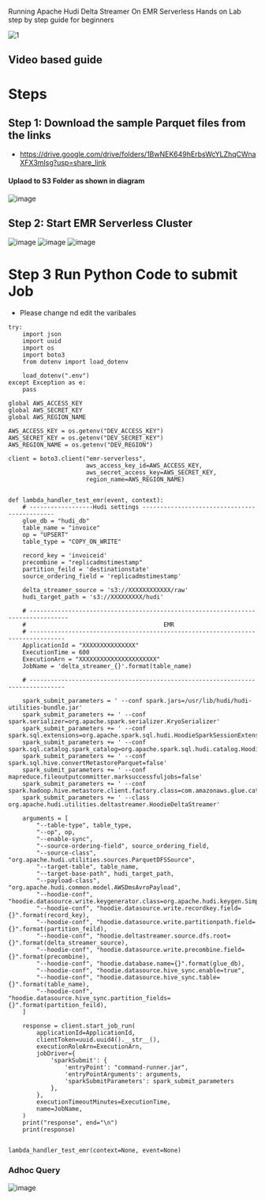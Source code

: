 Running Apache Hudi Delta Streamer On EMR Serverless Hands on Lab step by step guide for beginners

![1](https://user-images.githubusercontent.com/39345855/229940404-f3efeaae-6e5b-446b-a229-b1fb86e4ea2b.JPG)

## Video based guide 


# Steps 
## Step 1: Download the sample Parquet files from the links 
* https://drive.google.com/drive/folders/1BwNEK649hErbsWcYLZhqCWnaXFX3mIsg?usp=share_link
#### Uplaod to S3 Folder as shown in diagram 
![image](https://user-images.githubusercontent.com/39345855/229939875-6f2f22ae-c792-4904-bcf8-b1e53ce1e122.png)



## Step 2: Start EMR Serverless Cluster 
![image](https://user-images.githubusercontent.com/39345855/229940052-29f6e2a8-9568-4100-8a1b-e988c405f505.png)
![image](https://user-images.githubusercontent.com/39345855/229940099-cf002f04-18f8-4d26-8d89-d512e96bef76.png)
![image](https://user-images.githubusercontent.com/39345855/229940131-836414cf-a85f-4b9f-b1d6-c36115d335c2.png)

# Step 3 Run Python Code to submit Job 
* Please change nd edit the varibales 

```
try:
    import json
    import uuid
    import os
    import boto3
    from dotenv import load_dotenv

    load_dotenv(".env")
except Exception as e:
    pass

global AWS_ACCESS_KEY
global AWS_SECRET_KEY
global AWS_REGION_NAME

AWS_ACCESS_KEY = os.getenv("DEV_ACCESS_KEY")
AWS_SECRET_KEY = os.getenv("DEV_SECRET_KEY")
AWS_REGION_NAME = os.getenv("DEV_REGION")

client = boto3.client("emr-serverless",
                      aws_access_key_id=AWS_ACCESS_KEY,
                      aws_secret_access_key=AWS_SECRET_KEY,
                      region_name=AWS_REGION_NAME)


def lambda_handler_test_emr(event, context):
    # ------------------Hudi settings ---------------------------------------------
    glue_db = "hudi_db"
    table_name = "invoice"
    op = "UPSERT"
    table_type = "COPY_ON_WRITE"

    record_key = 'invoiceid'
    precombine = "replicadmstimestamp"
    partition_feild = 'destinationstate'
    source_ordering_field = 'replicadmstimestamp'

    delta_streamer_source = 's3://XXXXXXXXXXXX/raw'
    hudi_target_path = 's3://XXXXXXXXX/hudi'

    # ---------------------------------------------------------------------------------
    #                                       EMR
    # --------------------------------------------------------------------------------
    ApplicationId = "XXXXXXXXXXXXXXX"
    ExecutionTime = 600
    ExecutionArn = "XXXXXXXXXXXXXXXXXXXXXX"
    JobName = 'delta_streamer_{}'.format(table_name)

    # --------------------------------------------------------------------------------

    spark_submit_parameters = ' --conf spark.jars=/usr/lib/hudi/hudi-utilities-bundle.jar'
    spark_submit_parameters += ' --conf spark.serializer=org.apache.spark.serializer.KryoSerializer'
    spark_submit_parameters += ' --conf spark.sql.extensions=org.apache.spark.sql.hudi.HoodieSparkSessionExtension'
    spark_submit_parameters += ' --conf spark.sql.catalog.spark_catalog=org.apache.spark.sql.hudi.catalog.HoodieCatalog'
    spark_submit_parameters += ' --conf spark.sql.hive.convertMetastoreParquet=false'
    spark_submit_parameters += ' --conf mapreduce.fileoutputcommitter.marksuccessfuljobs=false'
    spark_submit_parameters += ' --conf spark.hadoop.hive.metastore.client.factory.class=com.amazonaws.glue.catalog.metastore.AWSGlueDataCatalogHiveClientFactory'
    spark_submit_parameters += ' --class org.apache.hudi.utilities.deltastreamer.HoodieDeltaStreamer'

    arguments = [
        "--table-type", table_type,
        "--op", op,
        "--enable-sync",
        "--source-ordering-field", source_ordering_field,
        "--source-class", "org.apache.hudi.utilities.sources.ParquetDFSSource",
        "--target-table", table_name,
        "--target-base-path", hudi_target_path,
        "--payload-class", "org.apache.hudi.common.model.AWSDmsAvroPayload",
        "--hoodie-conf", "hoodie.datasource.write.keygenerator.class=org.apache.hudi.keygen.SimpleKeyGenerator",
        "--hoodie-conf", "hoodie.datasource.write.recordkey.field={}".format(record_key),
        "--hoodie-conf", "hoodie.datasource.write.partitionpath.field={}".format(partition_feild),
        "--hoodie-conf", "hoodie.deltastreamer.source.dfs.root={}".format(delta_streamer_source),
        "--hoodie-conf", "hoodie.datasource.write.precombine.field={}".format(precombine),
        "--hoodie-conf", "hoodie.database.name={}".format(glue_db),
        "--hoodie-conf", "hoodie.datasource.hive_sync.enable=true",
        "--hoodie-conf", "hoodie.datasource.hive_sync.table={}".format(table_name),
        "--hoodie-conf", "hoodie.datasource.hive_sync.partition_fields={}".format(partition_feild),
    ]

    response = client.start_job_run(
        applicationId=ApplicationId,
        clientToken=uuid.uuid4().__str__(),
        executionRoleArn=ExecutionArn,
        jobDriver={
            'sparkSubmit': {
                'entryPoint': "command-runner.jar",
                'entryPointArguments': arguments,
                'sparkSubmitParameters': spark_submit_parameters
            },
        },
        executionTimeoutMinutes=ExecutionTime,
        name=JobName,
    )
    print("response", end="\n")
    print(response)


lambda_handler_test_emr(context=None, event=None)

```

### Adhoc Query 
![image](https://user-images.githubusercontent.com/39345855/229940357-49106e3a-2d5c-4f53-9ce2-9f45759d9dea.png)


